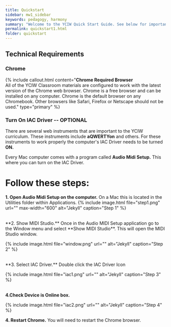 ```yaml
---
title: Quickstart 
sidebar: mw1_sidebar
keywords: pedagogy, harmony
summary: "Welcome to the YCIW Quick Start Guide. See below for important information on getting started with YCIW! "
permalink: quickstart1.html
folder: quickstart
---
```


## Technical Requirements

### Chrome

{% include callout.html content="**Chrome Required Browser** <br>
All of the YCIW Classroom materials are configured to work with the latest version of the Chrome web browser. Chrome is a free browser and can be installed on any computer. Chrome is the default browser on any Chromebook. Other browsers like Safari, Firefox or Netscape should not be used." type="primary"  %}

### Turn On IAC Driver -- OPTIONAL

There are several web instruments that are important to the YCIW curriculum. These instruments include **aQWERTYon** and others. For these instruments to work properly the computer's IAC Driver needs to be turned **ON.** 

Every Mac computer comes with a program called **Audio Midi Setup.** This where you can turn on the IAC Driver. 

# Follow these steps:


**1. Open Audio Midi Setup on the computer.**  On a Mac this is located in the Utilities folder within Applications.
{% include image.html file="step1.png" url="" max-width="600" alt="Jekyll" caption="Step 1" %}

<br>
**2. Show MIDI Studio.** Once in the Audio MIDI Setup application go to the Window menu and select **Show MIDI Studio**. This will open the MIDI Studio window.

{% include image.html file="window.png" url="" alt="Jekyll" caption="Step 2" %}
<br>

<br>
**3. Select IAC Driver.** Double click the IAC Driver Icon

{% include image.html file="iac1.png" url="" alt="Jekyll" caption="Step 3" %}
<br>
<br>

**4.Check Device is Online box.**

{% include image.html file="iac2.png" url="" alt="Jekyll" caption="Step 4" %}
<br>

**4. Restart Chrome.** You will need to restart the Chrome browser. 


